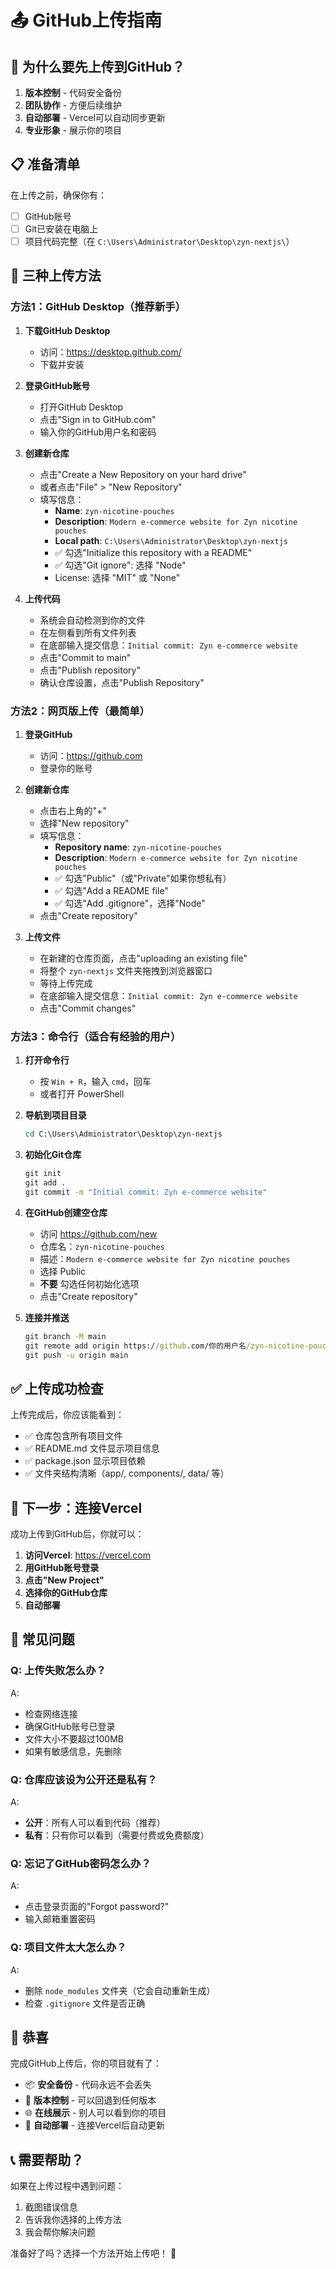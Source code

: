 # 📤 GitHub上传指南

## 🎯 为什么要先上传到GitHub？

1. **版本控制** - 代码安全备份
2. **团队协作** - 方便后续维护 
3. **自动部署** - Vercel可以自动同步更新
4. **专业形象** - 展示你的项目

## 📋 准备清单

在上传之前，确保你有：
- [ ] GitHub账号
- [ ] Git已安装在电脑上
- [ ] 项目代码完整（在 `C:\Users\Administrator\Desktop\zyn-nextjs\`）

## 🚀 三种上传方法

### 方法1：GitHub Desktop（推荐新手）

1. **下载GitHub Desktop**
   - 访问：https://desktop.github.com/
   - 下载并安装

2. **登录GitHub账号**
   - 打开GitHub Desktop
   - 点击"Sign in to GitHub.com"
   - 输入你的GitHub用户名和密码

3. **创建新仓库**
   - 点击"Create a New Repository on your hard drive"
   - 或者点击"File" > "New Repository"
   - 填写信息：
     - **Name**: `zyn-nicotine-pouches`
     - **Description**: `Modern e-commerce website for Zyn nicotine pouches`
     - **Local path**: `C:\Users\Administrator\Desktop\zyn-nextjs`
     - ✅ 勾选"Initialize this repository with a README"
     - ✅ 勾选"Git ignore": 选择 "Node"
     - License: 选择 "MIT" 或 "None"

4. **上传代码**
   - 系统会自动检测到你的文件
   - 在左侧看到所有文件列表
   - 在底部输入提交信息：`Initial commit: Zyn e-commerce website`
   - 点击"Commit to main"
   - 点击"Publish repository"
   - 确认仓库设置，点击"Publish Repository"

### 方法2：网页版上传（最简单）

1. **登录GitHub**
   - 访问：https://github.com
   - 登录你的账号

2. **创建新仓库**
   - 点击右上角的"+"
   - 选择"New repository"
   - 填写信息：
     - **Repository name**: `zyn-nicotine-pouches`
     - **Description**: `Modern e-commerce website for Zyn nicotine pouches`
     - ✅ 勾选"Public"（或"Private"如果你想私有）
     - ✅ 勾选"Add a README file"
     - ✅ 勾选"Add .gitignore"，选择"Node"
   - 点击"Create repository"

3. **上传文件**
   - 在新建的仓库页面，点击"uploading an existing file"
   - 将整个 `zyn-nextjs` 文件夹拖拽到浏览器窗口
   - 等待上传完成
   - 在底部输入提交信息：`Initial commit: Zyn e-commerce website`
   - 点击"Commit changes"

### 方法3：命令行（适合有经验的用户）

1. **打开命令行**
   - 按 `Win + R`，输入 `cmd`，回车
   - 或者打开 PowerShell

2. **导航到项目目录**
   ```cmd
   cd C:\Users\Administrator\Desktop\zyn-nextjs
   ```

3. **初始化Git仓库**
   ```cmd
   git init
   git add .
   git commit -m "Initial commit: Zyn e-commerce website"
   ```

4. **在GitHub创建空仓库**
   - 访问 https://github.com/new
   - 仓库名：`zyn-nicotine-pouches`
   - 描述：`Modern e-commerce website for Zyn nicotine pouches`
   - 选择 Public
   - **不要** 勾选任何初始化选项
   - 点击"Create repository"

5. **连接并推送**
   ```cmd
   git branch -M main
   git remote add origin https://github.com/你的用户名/zyn-nicotine-pouches.git
   git push -u origin main
   ```

## ✅ 上传成功检查

上传完成后，你应该能看到：
- ✅ 仓库包含所有项目文件
- ✅ README.md 文件显示项目信息
- ✅ package.json 显示项目依赖
- ✅ 文件夹结构清晰（app/, components/, data/ 等）

## 🔗 下一步：连接Vercel

成功上传到GitHub后，你就可以：

1. **访问Vercel**: https://vercel.com
2. **用GitHub账号登录**
3. **点击"New Project"**
4. **选择你的GitHub仓库**
5. **自动部署**

## 🚨 常见问题

### Q: 上传失败怎么办？
A: 
- 检查网络连接
- 确保GitHub账号已登录
- 文件大小不要超过100MB
- 如果有敏感信息，先删除

### Q: 仓库应该设为公开还是私有？
A: 
- **公开**：所有人可以看到代码（推荐）
- **私有**：只有你可以看到（需要付费或免费额度）

### Q: 忘记了GitHub密码怎么办？
A: 
- 点击登录页面的"Forgot password?"
- 输入邮箱重置密码

### Q: 项目文件太大怎么办？
A: 
- 删除 `node_modules` 文件夹（它会自动重新生成）
- 检查 `.gitignore` 文件是否正确

## 🎉 恭喜

完成GitHub上传后，你的项目就有了：
- 📦 **安全备份** - 代码永远不会丢失
- 🔄 **版本控制** - 可以回退到任何版本
- 🌐 **在线展示** - 别人可以看到你的项目
- 🚀 **自动部署** - 连接Vercel后自动更新

## 📞 需要帮助？

如果在上传过程中遇到问题：
1. 截图错误信息
2. 告诉我你选择的上传方法
3. 我会帮你解决问题

准备好了吗？选择一个方法开始上传吧！ 💪